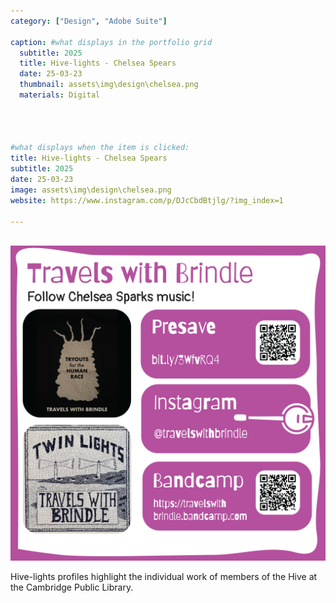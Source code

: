 ```yaml
---
category: ["Design", "Adobe Suite"]

caption: #what displays in the portfolio grid
  subtitle: 2025
  title: Hive-lights - Chelsea Spears
  date: 25-03-23
  thumbnail: assets\img\design\chelsea.png
  materials: Digital




#what displays when the item is clicked:
title: Hive-lights - Chelsea Spears
subtitle: 2025
date: 25-03-23
image: assets\img\design\chelsea.png
website: https://www.instagram.com/p/DJcCbdBtjlg/?img_index=1

---
```

<div class="row padded">
 <div class="col-md-12 col-sm-6">
     <img class="img-fluid d-block mx-auto" src="assets\img\design\chelsea.png" alt=""/>
  </div>
   <div class="col-md-12 col-sm-6">
     <img class="img-fluid d-block mx-auto" src="assets\img\design\slide2.png" alt=""/>
  </div>
</div>

Hive-lights profiles highlight the individual work of members of the Hive at the Cambridge Public Library. 